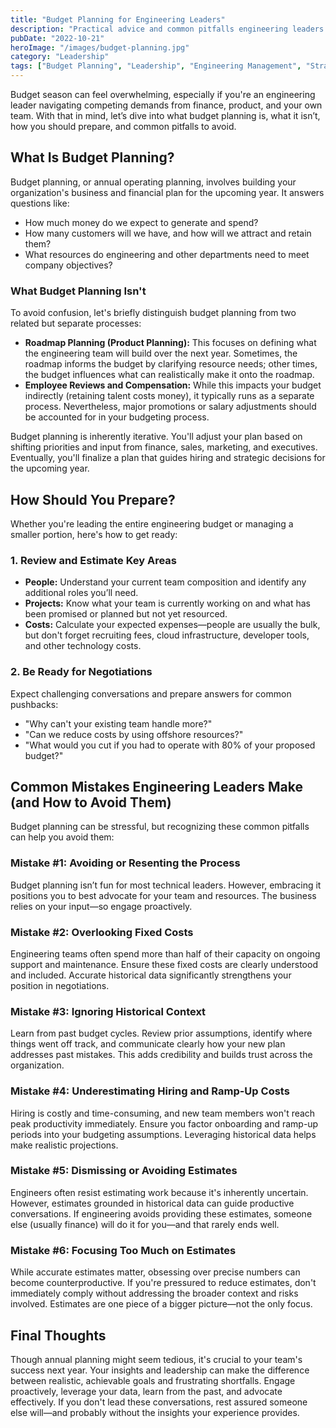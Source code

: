 ```yaml
---
title: "Budget Planning for Engineering Leaders"
description: "Practical advice and common pitfalls engineering leaders should keep in mind while preparing their annual budget."
pubDate: "2022-10-21"
heroImage: "/images/budget-planning.jpg"
category: "Leadership"
tags: ["Budget Planning", "Leadership", "Engineering Management", "Strategy"]
---
```


Budget season can feel overwhelming, especially if you're an engineering leader navigating competing demands from finance, product, and your own team. With that in mind, let’s dive into what budget planning is, what it isn’t, how you should prepare, and common pitfalls to avoid.

## What Is Budget Planning?

Budget planning, or annual operating planning, involves building your organization's business and financial plan for the upcoming year. It answers questions like:

- How much money do we expect to generate and spend?
- How many customers will we have, and how will we attract and retain them?
- What resources do engineering and other departments need to meet company objectives?

### What Budget Planning Isn't

To avoid confusion, let's briefly distinguish budget planning from two related but separate processes:

- **Roadmap Planning (Product Planning):** This focuses on defining what the engineering team will build over the next year. Sometimes, the roadmap informs the budget by clarifying resource needs; other times, the budget influences what can realistically make it onto the roadmap.
- **Employee Reviews and Compensation:** While this impacts your budget indirectly (retaining talent costs money), it typically runs as a separate process. Nevertheless, major promotions or salary adjustments should be accounted for in your budgeting process.

Budget planning is inherently iterative. You'll adjust your plan based on shifting priorities and input from finance, sales, marketing, and executives. Eventually, you'll finalize a plan that guides hiring and strategic decisions for the upcoming year.

## How Should You Prepare?

Whether you're leading the entire engineering budget or managing a smaller portion, here's how to get ready:

### 1. Review and Estimate Key Areas

- **People:** Understand your current team composition and identify any additional roles you’ll need.
- **Projects:** Know what your team is currently working on and what has been promised or planned but not yet resourced.
- **Costs:** Calculate your expected expenses—people are usually the bulk, but don't forget recruiting fees, cloud infrastructure, developer tools, and other technology costs.

### 2. Be Ready for Negotiations

Expect challenging conversations and prepare answers for common pushbacks:

- "Why can't your existing team handle more?"
- "Can we reduce costs by using offshore resources?"
- "What would you cut if you had to operate with 80% of your proposed budget?"

## Common Mistakes Engineering Leaders Make (and How to Avoid Them)

Budget planning can be stressful, but recognizing these common pitfalls can help you avoid them:

### Mistake #1: Avoiding or Resenting the Process  
Budget planning isn’t fun for most technical leaders. However, embracing it positions you to best advocate for your team and resources. The business relies on your input—so engage proactively.

### Mistake #2: Overlooking Fixed Costs  
Engineering teams often spend more than half of their capacity on ongoing support and maintenance. Ensure these fixed costs are clearly understood and included. Accurate historical data significantly strengthens your position in negotiations.

### Mistake #3: Ignoring Historical Context  
Learn from past budget cycles. Review prior assumptions, identify where things went off track, and communicate clearly how your new plan addresses past mistakes. This adds credibility and builds trust across the organization.

### Mistake #4: Underestimating Hiring and Ramp-Up Costs  
Hiring is costly and time-consuming, and new team members won't reach peak productivity immediately. Ensure you factor onboarding and ramp-up periods into your budgeting assumptions. Leveraging historical data helps make realistic projections.

### Mistake #5: Dismissing or Avoiding Estimates  
Engineers often resist estimating work because it's inherently uncertain. However, estimates grounded in historical data can guide productive conversations. If engineering avoids providing these estimates, someone else (usually finance) will do it for you—and that rarely ends well.

### Mistake #6: Focusing Too Much on Estimates  
While accurate estimates matter, obsessing over precise numbers can become counterproductive. If you're pressured to reduce estimates, don't immediately comply without addressing the broader context and risks involved. Estimates are one piece of a bigger picture—not the only focus.

## Final Thoughts

Though annual planning might seem tedious, it's crucial to your team's success next year. Your insights and leadership can make the difference between realistic, achievable goals and frustrating shortfalls. Engage proactively, leverage your data, learn from the past, and advocate effectively. If you don't lead these conversations, rest assured someone else will—and probably without the insights your experience provides.
